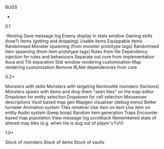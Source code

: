 BUGS

-

0.1

-Resting
Save message log
Enemy display in stats window
Gaining skills (how?)
Items (getting and dropping)
	Usable items
	Equippable items
Randomised Monster spawning (from monster prototype tags)
Randomised Item spawning (from item prototype tags)
Rules from file
Dependency injection for rules and behaviours
Separate out core from implementation
	Aura and Tilt separation
		Stat window rendering customisation
		Map rendering customisation
Remove RLNet dependencies from core

0.2+

Monsters with skills
	Monsters with targeting
Nonhostile monsters (factions)
Monsters spawn with items and drop them
"seen tiles" on the map editor
Dropdown for entity selection
Dropdown for cell selection
Mouseover descriptions
Vault based map gen
Mapgen visualiser (debug menu)
Better tunneler
Animation system
Tiles renderer
Use item on item
Use item on entity
Audio system (beep boop)
Random item generation
Traps
Encounter based map population
View message log scrollback
Remembered state of altered map tiles (e.g. when tile is dug out of player's FoV)

1.0+

Stock of monsters
Stock of items
Stock of vaults